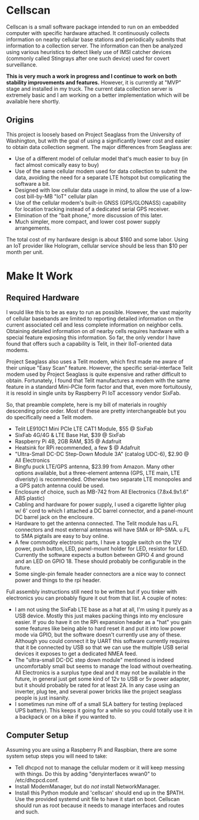 # Cellscan

Cellscan is a small software package intended to run on an embedded computer with specific hardware attached. It continuously collects information on nearby cellular base stations and periodically submits that information to a collection server. The information can then be analyzed using various heuristics to detect likely use of IMSI catcher devices (commonly called Stingrays after one such device) used for covert surveillance.

**This is very much a work in progress and I continue to work on both stability improvements and features.** However, it is currently at "MVP" stage and installed in my truck. The current data collection server is extremely basic and I am working on a better implementation which will be available here shortly.

## Origins

This project is loosely based on Project Seaglass from the University of Washington, but with the goal of using a significantly lower cost and easier to obtain data collection segment. The major differences from Seaglass are:

- Use of a different model of cellular model that's much easier to buy (in fact almost comically easy to buy)
- Use of the same cellular modem used for data collection to submit the data, avoiding the need for a separate LTE hotspot but complicating the software a bit.
- Designed with low cellular data usage in mind, to allow the use of a low-cost bill-by-MB "IoT" cellular plan
- Use of the cellular modem's built-in GNSS (GPS/GLONASS) capability for location tracking instead of a dedicated serial GPS receiver.
- Elimination of the "bait phone," more discussion of this later.
- Much simpler, more compact, and lower cost power supply arrangements.

The total cost of my hardware design is about $160 and some labor. Using an IoT provider like Hologram, cellular service should be less than $10 per month per unit.

# Make It Work

## Required Hardware

I would like this to be as easy to run as possible. However, the vast majority of cellular basebands are limited to reporting detailed information on the current associated cell and less complete information on neighbor cells. Obtaining detailed information on *all* nearby cells requires hardware with a special feature exposing this information. So far, the only vendor I have found that offers such a capability is Telit, in their IIoT-oriented data modems.

Project Seaglass also uses a Telit modem, which first made me aware of their unique "Easy Scan" feature. However, the specific serial-interface Telit modem used by Project Seaglass is quite expensive and rather difficult to obtain. Fortunately, I found that Telit manufactures a modem with the same feature in a standard Mini-PCIe form factor and that, even more fortuitously, it is resold in single units by Raspberry Pi IoT accessory vendor SixFab.

So, that preamble complete, here is my bill of materials in roughly descending price order. Most of these are pretty interchangeable but you do specifically need a Telit modem.

- Telit LE910C1 Mini PCIe LTE CAT1 Module, $55 @ SixFab
- SixFab 4G/4G & LTE Base Hat, $39 @ SixFab
- Raspberry Pi 4B, 2GB RAM, $35 @ Adafruit
- Heatsink for RPi recommended, a few $ @ Adafruit
- "Ultra-Small DC-DC Step-Down Module 3A" (catalog UDC-6), $2.90 @ All Electronics
- Bingfu puck LTE/GPS antenna, $23.99 from Amazon. Many other options available, but a three-element antenna (GPS, LTE main, LTE diveristy) is recommended. Otherwise two separate LTE monopoles and a GPS patch antenna could be used.
- Enclosure of choice, such as MB-742 from All Electronics (7.8x4.9x1.6" ABS plastic)
- Cabling and hardware for power supply, I used a cigarette lighter plug w/ 6' cord to which I attached a DC barrel connector, and a panel-mount DC barrel jack on the enclosure.
- Hardware to get the antenna connected. The Telit module has u.FL connectors and most external antennas will have SMA or RP-SMA. u.FL to SMA pigtails are easy to buy online.
- A few commodity electronic parts, I have a toggle switch on the 12V power, push button, LED, panel-mount holder for LED, resistor for LED. Currently the software expects a button between GPIO 4 and ground and an LED on GPIO 18. These should probably be configurable in the future.
- Some single-pin female header connectors are a nice way to connect power and things to the rpi header.

Full assembly instructions still need to be written but if you tinker with electronics you can probably figure it out from that list. A couple of notes:

- I am not using the SixFab LTE base as a hat at all, I'm using it purely as a USB device. Mostly this just makes packing things into my enclosure easier. If you do have it on the RPi expansion header as a "hat" you gain some features like being able to hard reset it and put it into low power mode via GPIO, but the software doesn't currently use any of these. Although you could connect it by UART this software currently requires that it be connected by USB so that we can use the multiple USB serial devices it exposes to get a dedicated NMEA feed.
- The "ultra-small DC-DC step down module" mentioned is indeed uncomfortably small but seems to manage the load without overheating. All Electronics is a surplus type deal and it may not be available in the future, in general just get some kind of 12v to USB or 5v power adapter, but it should probably be rated for at least 2A. In any case using an inverter, plug tee, and several power bricks like the project seaglass people is just insanity.
- I sometimes run mine off of a small SLA battery for testing (replaced UPS battery). This keeps it going for a while so you could totally use it in a backpack or on a bike if you wanted to.

## Computer Setup

Assuming you are using a Raspberry Pi and Raspbian, there are some system setup steps you will need to take:

- Tell dhcpcd not to manage the cellular modem or it will keep messing with things. Do this by adding "denyinterfaces wwan0" to /etc/dhcpcd.conf.
- Install ModemManager, but do *not* install NetworkManager.
- Install this Python module and 'cellscan' should end up in the $PATH. Use the provided systemd unit file to have it start on boot. Cellscan should run as root because it needs to manage interfaces and routes and such.